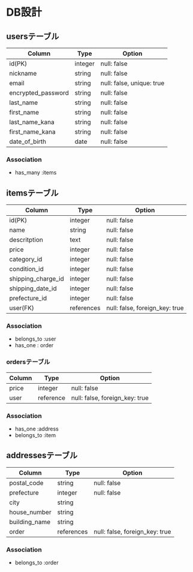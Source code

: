 # DB設計
## usersテーブル
| Column             | Type    | Option                    |
|-                   |-        |-                          |
| id(PK)             | integer | null: false               |
| nickname           | string  | null: false               |
| email              | string  | null: false, unique: true |
| encrypted_password | string  | null: false               |
| last_name          | string  | null: false               |
| first_name         | string  | null: false               |
| last_name_kana     | string  | null: false               |
| first_name_kana    | string  | null: false               |
| date_of_birth      | date    | null: false               |

### Association
- has_many :items


## itemsテーブル
| Column             | Type       | Option                         |
|-                   |-           |-                               |
| id(PK)             | integer    | null: false                    |
| name               | string     | null: false                    |
| descritption       | text       | null: false                    |
| price              | integer    | null: false                    |
| category_id        | integer    | null: false                    |
| condition_id       | integer    | null: false                    |
| shipping_charge_id | integer    | null: false                    |
| shipping_date_id   | integer    | null: false                    |
| prefecture_id      | integer    | null: false                    |
| user(FK)           | references | null: false, foreign_key: true |

### Association
- belongs_to :user
- has_one : order


### ordersテーブル
| Column             | Type       | Option                         |
|-                   |-           |-                               |
| price              | integer    | null: false                    |
| user               | reference  | null: false, foreign_key: true |

### Association
- has_one :address
- belongs_to :item


## addressesテーブル
| Column             | Type       | Option                         |
|-                   |-           |-                               |
| postal_code        | string     | null: false                    |
| prefecture         | integer    | null: false                    |
| city               | string     |                                |
| house_number       | string     |                                |
| building_name      | string     |                                |
| order              | references | null: false, foreign_key: true |

### Association
- belongs_to :order

